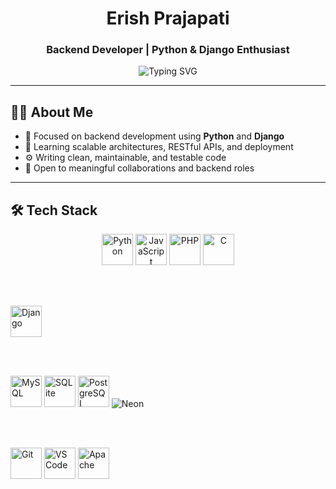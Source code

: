 <h1 align="center">Erish Prajapati</h1>
<h3 align="center">Backend Developer | Python & Django Enthusiast</h3>

<p align="center">
  <img src="https://readme-typing-svg.demolab.com?font=JetBrains+Mono&size=18&duration=2000&pause=1000&color=5C5C5C&center=true&width=450&lines=Clean+Backend+Code;+Efficient+Database+Design" alt="Typing SVG" />
</p>

---

## 👨‍💻 About Me

- 🔭 Focused on backend development using **Python** and **Django**  
- 🧠 Learning scalable architectures, RESTful APIs, and deployment  
- ⚙️ Writing clean, maintainable, and testable code  
- 🤝 Open to meaningful collaborations and backend roles  

---

## 🛠 Tech Stack

<p align="center">
  <!-- Languages -->
  <img src="https://cdn.jsdelivr.net/gh/devicons/devicon/icons/python/python-original.svg" width="50" height="50" alt="Python"/>
  <img src="https://cdn.jsdelivr.net/gh/devicons/devicon/icons/javascript/javascript-original.svg" width="50" height="50" alt="JavaScript"/>
  <img src="https://cdn.jsdelivr.net/gh/devicons/devicon/icons/php/php-original.svg" width="50" height="50" alt="PHP"/>
  <img src="https://cdn.jsdelivr.net/gh/devicons/devicon/icons/c/c-original.svg" width="50" height="50" alt="C"/>

  <br/><br/>

  <!-- Framework -->
  <img src="https://cdn.jsdelivr.net/gh/devicons/devicon/icons/django/django-plain.svg" width="50" height="50" alt="Django"/>

  <br/><br/>

  <!-- Databases -->
  <img src="https://cdn.jsdelivr.net/gh/devicons/devicon/icons/mysql/mysql-original.svg" width="50" height="50" alt="MySQL"/>
  <img src="https://cdn.jsdelivr.net/gh/devicons/devicon/icons/sqlite/sqlite-original.svg" width="50" height="50" alt="SQLite"/>
  <img src="https://cdn.jsdelivr.net/gh/devicons/devicon/icons/postgresql/postgresql-original.svg" width="50" height="50" alt="PostgreSQL"/>
  <img src="https://img.shields.io/badge/Neon-Cloud_PG-blueviolet?logo=postgresql&logoColor=white&style=for-the-badge" alt="Neon"/>

  <br/><br/>

  <!-- Dev Tools -->
  <img src="https://cdn.jsdelivr.net/gh/devicons/devicon/icons/git/git-original.svg" width="50" height="50" alt="Git"/>
  <img src="https://cdn.jsdelivr.net/gh/devicons/devicon/icons/vscode/vscode-original.svg" width="50" height="50" alt="VS Code"/>
  <img src="https://cdn.jsdelivr.net/gh/devicons/devicon/icons/apache/apache-original.svg" width="50" height="50" alt="Apache"/>
</p>
